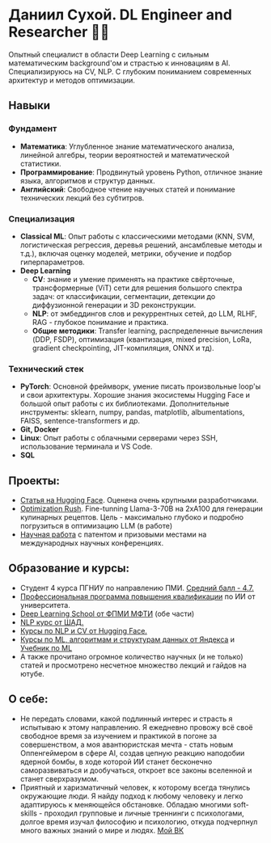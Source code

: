 # Даниил Сухой. DL Engineer and Researcher 👨‍💻
Опытный специалист в области Deep Learning с сильным математическим background'ом и страстью к инновациям в AI. Специализируюсь на CV, NLP. С глубоким пониманием современных архитектур и методов оптимизации.
## Навыки
### Фундамент
- **Математика**: Углубленное знание математического анализа, линейной алгебры, теории вероятностей и математической статистики.
- **Программирование**: Продвинутый уровень Python, отличное знание языка, алгоритмов и структур данных.
- **Английский**: Свободное чтение научных статей и понимание технических лекций без субтитров.
### Специализация
- **Classical ML**: Опыт работы с классическими методами (KNN, SVM, логистическая регрессия, деревья решений, ансамблевые методы и т.д.), включая оценку моделей, метрики, обучение и подбор гиперпараметров.
- **Deep Learning**
   - **CV**: знание и умение применять на практике свёрточные, трансформерные (ViT) сети для решения большого спектра задач: от классификации, сегментации, детекции до диффузионной генерации и 3D реконструкции.   
   - **NLP**: от эмбеддингов слов и рекуррентных сетей, до LLM, RLHF, RAG - глубокое понимание и практика.
   - **Общие методики**: Transfer learning, распределенные вычисления (DDP, FSDP), оптимизация (квантизация, mixed precision, LoRa, gradient checkpointing, JIT-компиляция, ONNX и тд).
### Технический стек
- **PyTorch**: Основной фреймворк, умение писать произвольные loop'ы и свои архитектуры. Хорошие знания экосистемы Hugging Face и большой опыт работы с их библиотеками. Дополнительные инструменты: sklearn, numpy, pandas, matplotlib, albumentations, FAISS, sentence-transformers и др.
- **Git, Docker**
- **Linux**: Опыт работы с облачными серверами через SSH, использование терминала и VS Code.
- **SQL**
## Проекты:
- [Статья на Hugging Face](https://huggingface.co/blog/Isayoften/monocular-depth-estimation-guide). Оценена очень крупными разработчиками.
- [Optimization Rush](Optimization%20Rush/). Fine-tunning Llama-3-70B на 2xA100 для генерации кулинарных рецептов. Цель - максимально глубоко и подробно погрузиться в оптимизацию LLM (в работе)
- [Научная работа](Peritonit/) с патентом и призовыми местами на международных научных конференциях. 
## Образование и курсы:
- Студент 4 курса ПГНИУ по направлению ПМИ. [Средний балл - 4.7.](Additional%20files/)
- [Профессиональная программа повышения квалификации](Additional%20files/) по ИИ от университета. 
- [Deep Learning School от ФПМИ МФТИ](https://dls.samcs.ru/courses) (обе части)
- [NLP курс от ШАД.](https://github.com/yandexdataschool/nlp_course)
- [Курсы по NLP и CV от Hugging Face.](https://huggingface.co/learn)
- [Курсы по ML, алгоритмам и структурам данных от Яндекса](https://yandex.ru/yaintern/training) и [Учебник по ML](https://education.yandex.ru/handbook/ml)
- А также прочитано огромное количество научных (и не только) статей и просмотрено несчетное множество лекций и гайдов на ютубе.
## О себе:
- Не передать словами, какой подлинный интерес и страсть я испытываю к этому направлению. Я ежедневно провожу всё своё свободное время за изучением и практикой в погоне за совершенством, а моя авантюристская мечта - стать новым Оппенгеймером в сфере AI, создав цепную реакцию наподобии ядерной бомбы, в ходе которой ИИ станет бесконечно саморазвиваться и дообучаться, откроет все законы вселенной и станет сверхразумом.
- Приятный и харизматичный человек, к которому всегда тянулись окружающие люди. Я найду подход к любому человеку и легко адаптируюсь к меняющейся обстановке. Обладаю многими soft-skills - проходил групповые и личные треннинги с психологами, долгое время изучал философию и психологию, откуда подчерпнул много важных знаний о мире и людях. [Мой ВК](https://vk.com/club_of_nowhere)
